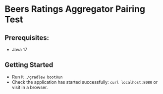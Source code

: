 # Beers Ratings Aggregator Pairing Test

## Prerequisites:
- Java 17

## Getting Started
- Run it `./gradlew bootRun`
- Check the application has started successfully: `curl localhost:8080` or visit in a browser.
